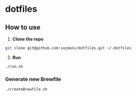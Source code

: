 # dotfiles

## How to use

1. **Clone the repo**

```zsh
git clone git@github.com:sajmoni/dotfiles.git ~/.dotfiles
```

2. **Run**

```zsh
./run.sh
```

### Generate new Brewfile

```zsh
./createBrewfile.sh
```
